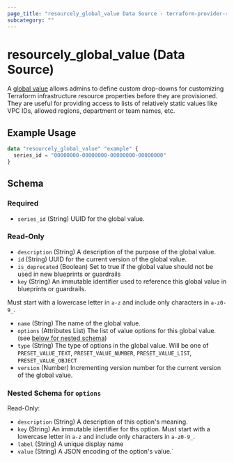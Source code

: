 ```yaml
---
page_title: "resourcely_global_value Data Source - terraform-provider-resourcely"
subcategory: ""
---
```


# resourcely_global_value (Data Source)

A [global value](https://docs.resourcely.io/concepts/other-features-and-settings/global-values) allows admins to define custom drop-downs for customizing Terraform infrastructure resource properties before they are provisioned.  They are useful for providing access to lists of relatively static values like VPC IDs, allowed regions, department or team names, etc.

## Example Usage

```terraform
data "resourcely_global_value" "example" {
  series_id = "00000000-00000000-00000000-00000000"
}
```

<!-- schema generated by tfplugindocs -->
## Schema

### Required

- `series_id` (String) UUID for the global value.

### Read-Only

- `description` (String) A description of the purpose of the global value.
- `id` (String) UUID for the current version of the global value.
- `is_deprecated` (Boolean) Set to true if the global value should not be used in new blueprints or guardrails
- `key` (String) An immutable identifier used to reference this global value in blueprints or guardrails.

Must start with a lowercase letter in `a-z` and include only characters in `a-z0-9_`.
- `name` (String) The name of the global value.
- `options` (Attributes List) The list of value options for this global value. (see [below for nested schema](#nestedatt--options))
- `type` (String) The type of options in the global value. Will be one of `PRESET_VALUE_TEXT`, `PRESET_VALUE_NUMBER`, `PRESET_VALUE_LIST`, `PRESET_VALUE_OBJECT`
- `version` (Number) Incrementing version number for the current version of the global value.

<a id="nestedatt--options"></a>
### Nested Schema for `options`

Read-Only:

- `description` (String) A description of this option's meaning.
- `key` (String) An immutable identifier for ths option. Must start with a lowercase letter in `a-z` and include only characters in `a-z0-9_`.
- `label` (String) A unique display name
- `value` (String) A JSON encoding of the option's value.`
